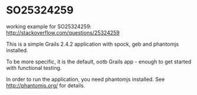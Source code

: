 SO25324259
==========

working example for SO25324259: http://stackoverflow.com/questions/25324259

This is a simple Grails 2.4.2 application with spock, geb and phantomjs installed.

To be more specific, it is the default, ootb Grails app - enough to get started with functional testing.

In order to run the application, you need phantomjs installed. See http://phantomjs.org/ for details.
